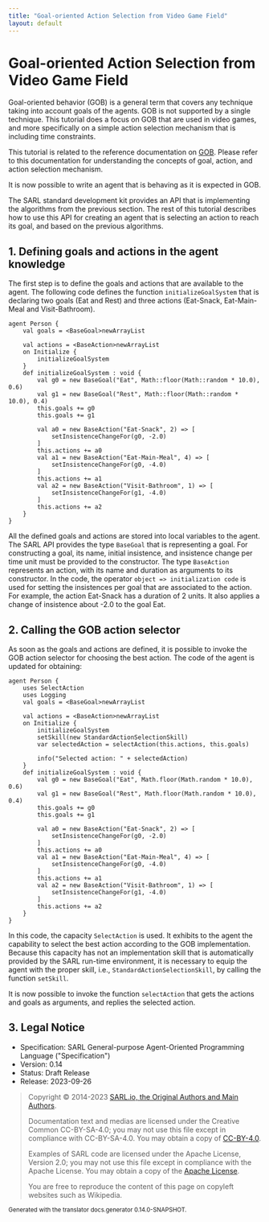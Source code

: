 ```yaml
---
title: "Goal-oriented Action Selection from Video Game Field"
layout: default
---
```


# Goal-oriented Action Selection from Video Game Field

Goal-oriented behavior (GOB) is a general term that covers any technique taking into account goals of the agents.
GOB is not supported by a single technique.
This tutorial does a focus on GOB that are used in video games, and more specifically on a simple action selection
mechanism that is including time constraints.

This tutorial is related to the reference documentation on [GOB](../reference/gob/TGob.html).
Please refer to this documentation for understanding the concepts of goal, action, and action selection mechanism.

It is now possible to write an agent that is behaving as it is expected in GOB.

The SARL standard development kit provides an API that is implementing the algorithms from the previous section.
The rest of this tutorial describes how to use this API for creating an agent that is selecting an action to reach its goal, and based on the previous algorithms.

## 1. Defining goals and actions in the agent knowledge

The first step is to define the goals and actions that are available to the agent.
The following code defines the function `initializeGoalSystem` that is declaring two goals (Eat and Rest) and three actions (Eat-Snack, Eat-Main-Meal and Visit-Bathroom).

```sarl
agent Person {
	val goals = <BaseGoal>newArrayList

	val actions = <BaseAction>newArrayList
	on Initialize {
		initializeGoalSystem
	}
	def initializeGoalSystem : void {
		val g0 = new BaseGoal("Eat", Math::floor(Math::random * 10.0), 0.6)
		val g1 = new BaseGoal("Rest", Math::floor(Math::random * 10.0), 0.4)
		this.goals += g0
		this.goals += g1

		val a0 = new BaseAction("Eat-Snack", 2) => [
			setInsistenceChangeFor(g0, -2.0)
		]
		this.actions += a0
		val a1 = new BaseAction("Eat-Main-Meal", 4) => [
			setInsistenceChangeFor(g0, -4.0)
		]
		this.actions += a1
		val a2 = new BaseAction("Visit-Bathroom", 1) => [
			setInsistenceChangeFor(g1, -4.0)
		]
		this.actions += a2
	}
}
```


All the defined goals and actions are stored into local variables to the agent.
The SARL API provides the type `BaseGoal` that is representing a goal. For constructing a goal, its name, initial insistence, and insistence change per time unit must be provided to the constructor.
The type `BaseAction` represents an action, with its name and duration as arguments to its constructor.
In the code, the operator `object => initialization code` is used for setting the insistences per goal that are associated to the action.
For example, the action Eat-Snack has a duration of 2 units. It also applies a change of insistence about -2.0 to the goal Eat.

## 2. Calling the GOB action selector

As soon as the goals and actions are defined, it is possible to invoke the GOB action selector for choosing the best action.
The code of the agent is updated for obtaining:

```sarl
agent Person {
	uses SelectAction
	uses Logging
	val goals = <BaseGoal>newArrayList

	val actions = <BaseAction>newArrayList
	on Initialize {
		initializeGoalSystem
		setSkill(new StandardActionSelectionSkill)
		var selectedAction = selectAction(this.actions, this.goals)
		
		info("Selected action: " + selectedAction)
	}
	def initializeGoalSystem : void {
		val g0 = new BaseGoal("Eat", Math.floor(Math.random * 10.0), 0.6)
		val g1 = new BaseGoal("Rest", Math.floor(Math.random * 10.0), 0.4)
		this.goals += g0
		this.goals += g1

		val a0 = new BaseAction("Eat-Snack", 2) => [
			setInsistenceChangeFor(g0, -2.0)
		]
		this.actions += a0
		val a1 = new BaseAction("Eat-Main-Meal", 4) => [
			setInsistenceChangeFor(g0, -4.0)
		]
		this.actions += a1
		val a2 = new BaseAction("Visit-Bathroom", 1) => [
			setInsistenceChangeFor(g1, -4.0)
		]
		this.actions += a2
	}
}
```


In this code, the capacity `SelectAction` is used. It exhibits to the agent the capability to select the best action according to the GOB implementation.
Because this capacity has not an implementation skill that is automatically provided by the SARL run-time environment, it is necessary to equip the agent with
the proper skill, i.e., `StandardActionSelectionSkill`, by calling the function `setSkill`.

It is now possible to invoke the function `selectAction` that gets the actions and goals as arguments, and replies the selected action.



## 3. Legal Notice

* Specification: SARL General-purpose Agent-Oriented Programming Language ("Specification")
* Version: 0.14
* Status: Draft Release
* Release: 2023-09-26

> Copyright &copy; 2014-2023 [SARL.io, the Original Authors and Main Authors](https://www.sarl.io/about/index.html).
>
> Documentation text and medias are licensed under the Creative Common CC-BY-SA-4.0;
> you may not use this file except in compliance with CC-BY-SA-4.0.
> You may obtain a copy of [CC-BY-4.0](https://creativecommons.org/licenses/by-sa/4.0/deed.en).
>
> Examples of SARL code are licensed under the Apache License, Version 2.0;
> you may not use this file except in compliance with the Apache License.
> You may obtain a copy of the [Apache License](http://www.apache.org/licenses/LICENSE-2.0).
>
> You are free to reproduce the content of this page on copyleft websites such as Wikipedia.

<small>Generated with the translator docs.generator 0.14.0-SNAPSHOT.</small>
